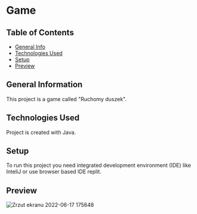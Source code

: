# Game

## Table of Contents
* [General Info](#general-information)
* [Technologies Used](#technologies-used)
* [Setup](#setup)
* [Preview](#preview)

## General Information
This project is a game called "Ruchomy duszek".


## Technologies Used
Project is created with Java.

## Setup
To run this project you need integrated development environment (IDE) like InteliJ or use browser based IDE replit.

## Preview
![Zrzut ekranu 2022-06-17 175648](https://user-images.githubusercontent.com/100943377/174334203-54e57d96-6ac3-4609-9023-18dd82146c3e.png)
